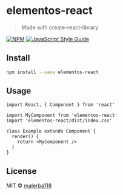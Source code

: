 # elementos-react

> Made with create-react-library

[![NPM](https://img.shields.io/npm/v/elementos-react.svg)](https://www.npmjs.com/package/elementos-react) [![JavaScript Style Guide](https://img.shields.io/badge/code_style-standard-brightgreen.svg)](https://standardjs.com)

## Install

```bash
npm install --save elementos-react
```

## Usage

```tsx
import React, { Component } from 'react'

import MyComponent from 'elementos-react'
import 'elementos-react/dist/index.css'

class Example extends Component {
  render() {
    return <MyComponent />
  }
}
```

## License

MIT © [malerba118](https://github.com/malerba118)
